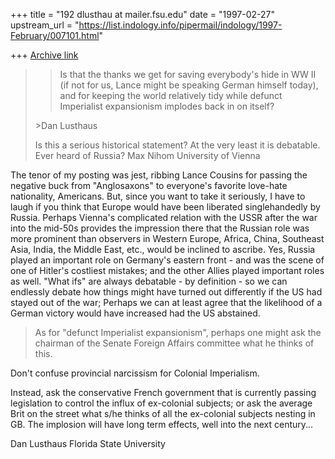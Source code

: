 +++
title = "192 dlusthau at mailer.fsu.edu"
date = "1997-02-27"
upstream_url = "https://list.indology.info/pipermail/indology/1997-February/007101.html"

+++
[Archive link](https://list.indology.info/pipermail/indology/1997-February/007101.html)

>>Is that the thanks we get for saving everybody's hide in WW II (if not for
>>us, Lance might be speaking German himself today), and for keeping the
>>world relatively tidy while defunct Imperialist expansionism implodes back
>>in on itself?
> <snip>
>>Dan Lusthaus
>
>Is this a serious historical statement? At the very least it is debatable.
>Ever heard of Russia?
>Max Nihom
>University of Vienna

The tenor of my posting was jest, ribbing Lance Cousins for passing the
negative buck from "Anglosaxons" to everyone's favorite love-hate
nationality, Americans. But, since you want to take it seriously, I have to
laugh if you think that Europe would have been liberated singlehandedly by
Russia. Perhaps Vienna's complicated relation with the USSR after the war
into the mid-50s provides the impression there that the Russian role was
more prominent than observers in Western Europe, Africa, China, Southeast
Asia, India, the Middle East, etc., would be inclined to ascribe. Yes,
Russia played an important role on Germany's eastern front - and was the
scene of one of Hitler's costliest mistakes; and the other Allies played
important roles as well. "What ifs" are always debatable - by definition -
so we can endlessly debate how things might have turned out differently if
the US had stayed out of the war; Perhaps we can at least agree that the
likelihood of a German victory would have increased had the US abstained.

>As for "defunct Imperialist expansionism", perhaps one might ask the
>chairman of the Senate Foreign Affairs committee what he thinks of this.

Don't confuse provincial narcissism for Colonial Imperialism.

Instead, ask the conservative French government that is currently passing
legislation to control the influx of ex-colonial subjects; or ask the
average Brit on the street what s/he thinks of all the ex-colonial subjects
nesting in GB. The implosion will have long term effects, well into the
next century...

Dan Lusthaus
Florida State University






